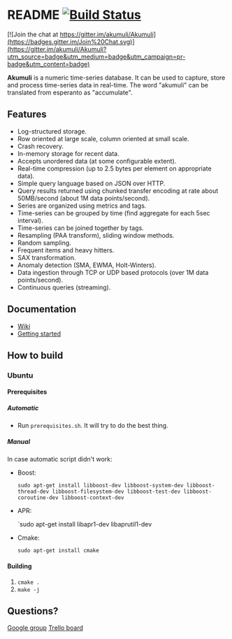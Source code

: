 README [![Build Status](https://api.shippable.com/projects/5481624dd46935d5fbbf6b58/badge?branchName=master)](https://app.shippable.com/projects/5481624dd46935d5fbbf6b58/builds/latest)
======

[![Join the chat at https://gitter.im/akumuli/Akumuli](https://badges.gitter.im/Join%20Chat.svg)](https://gitter.im/akumuli/Akumuli?utm_source=badge&utm_medium=badge&utm_campaign=pr-badge&utm_content=badge)

**Akumuli** is a numeric time-series database.
It can be used to capture, store and process time-series data in real-time.
The word "akumuli" can be translated from esperanto as "accumulate".


Features
-------

* Log-structured storage. 
* Row oriented at large scale, column oriented at small scale.
* Crash recovery.
* In-memory storage for recent data.
* Accepts unordered data (at some configurable extent).
* Real-time compression (up to 2.5 bytes per element on appropriate data).
* Simple query language based on JSON over HTTP.
* Query results returned using chunked transfer encoding at rate about 50MB/second (about 1M data points/second).
* Series are organized using metrics and tags.
* Time-series can be grouped by time (find aggregate for each 5sec interval).
* Time-series can be joined together by tags.
* Resampling (PAA transform), sliding window methods.
* Random sampling.
* Frequent items and heavy hitters.
* SAX transformation.
* Anomaly detection (SMA, EWMA, Holt-Winters).
* Data ingestion through TCP or UDP based protocols (over 1M data points/second).
* Continuous queries (streaming).

 
Documentation
-------------
* [Wiki](https://github.com/akumuli/Akumuli/wiki)
* [Getting started](https://github.com/akumuli/Akumuli/wiki/Getting-started)

How to build
------------

### Ubuntu

#### Prerequisites

##### Automatic

* Run `prerequisites.sh`. It will try to do the best thing.

##### Manual

In case automatic script didn't work:

* Boost:

  `sudo apt-get install libboost-dev libboost-system-dev libboost-thread-dev libboost-filesystem-dev libboost-test-dev libboost-coroutine-dev libboost-context-dev`
  
* APR:

  `sudo apt-get install libapr1-dev libaprutil1-dev

* Cmake:

  `sudo apt-get install cmake`

#### Building

1. `cmake .`
1. `make -j`

Questions?
----------
[Google group](https://groups.google.com/forum/#!forum/akumuli)
[Trello board](https://trello.com/b/UO1sGA99)

